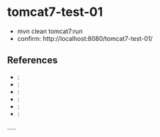 tomcat7-test-01
===============

- mvn clean tomcat7:run
- confirm: http://localhost:8080/tomcat7-test-01/

References
----------
- []( ""):
- []( ""):
- []( ""):
- []( ""):
- []( ""):
- []( ""):


.....



